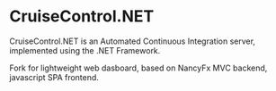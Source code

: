 # CruiseControl.NET
CruiseControl.NET is an Automated Continuous Integration server, implemented using the .NET Framework.

Fork for lightweight web dasboard, based on NancyFx MVC backend, javascript SPA frontend.
